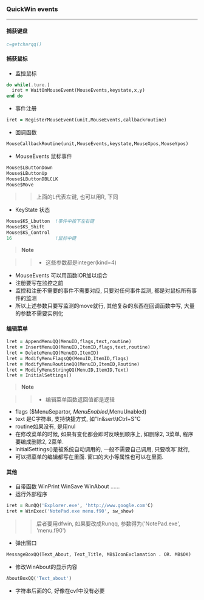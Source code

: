 <!--fortran-->
### QuickWin events 

----

#### 捕获键盘 

```fortran
c=getcharqq()
```

#### 捕获鼠标 

-   监控鼠标

```fortran
do while(.ture.)
  iret = WaitOnMouseEvent(MouseEvents,keystate,x,y)
end do
```

-   事件注册

```fortran
iret = RegisterMouseEvent(unit,MouseEvents,callbackroutine)
```

-   回调函数

```fortran
MouseCallbackRoutine(unit,MouseEvents,keystate,MouseXpos,MouseYpos)
```

-   MouseEvents 鼠标事件

```fortran
Mouse$LButtonDown
Mouse$LButtonUp   
Mouse$LButtonDBLCLK
Mouse$Move
```

>>上面的L代表左键, 也可以用R, 下同

-   KeyState 状态

```fortran
Mouse$KS_Lbutton  !事件中按下左右键
Mouse$KS_Shift
Mouse$KS_Control
16                !鼠标中键
```

> **Note**

>> * 这些参数都是integer(kind=4)
* MouseEvents 可以用函数IOR加以组合
* 注册要写在监控之前
* 监控和注册不需要的事件不需要对应, 只要对任何事件监测, 都是对鼠标所有事件的监测
* 所以上述参数只要写监测的move就行, 其他复杂的东西在回调函数中写, 大量的参数不需要实例化

#### 编辑菜单 

```fortran
lret = AppendMenuQQ(MenuID,flags,text,routine)  
lret = InsertMenuQQ(MenuID,ItemID,flags,text,routine) 
lret = DeleteMenuQQ(MenuID,ItemID)
lret = ModifyMenuFlagsQQ(MenuID,ItemID,flags)
lret = ModifyMenuRoutineQQ(MenuID,ItemID,Routine)
lret = ModifyMenuStringQQ(MenuID,ItemID,Text)
lret = InitialSettings()
```

> **Note**

>> * 编辑菜单函数返回值都是逻辑
* flags ($MenuSepartor, $MenuEnabled,$MenuUnabled)
* text 是C字符串, 支持快捷方式, 如"In&sert\tCtrl+S"C
* routine如果没有, 是用nul
* 在修改菜单的时候, 如果有变化都会即时反映到顺序上, 如删除2, 3菜单, 程序要编成删除2, 2菜单. 
* InitialSettings()是被系统自动调用的, 一般不需要自己调用, 只要改写`就行, 
*  可以把菜单的编辑都写在里面. 窗口的大小等属性也可以在里面. 

#### 其他 

-   自带函数 WinPrint WinSave WinAbout ……
-   运行外部程序

```fortran
iret = RunQQ('Explorer.exe', 'http://www.google.com'C)
iret = WinExec('NotePad.exe menu.f90', sw_show)
```

>>后者要用dfwin, 如果要改成Runqq, 参数得为('NotePad.exe', 'menu.f90')

-   弹出窗口

```fortran
MessageBoxQQ(Text_About, Text_Title, MB$IconExclamation . OR. MB$OK)
```

-   修改WinAbout的显示内容

```fortran
AboutBoxQQ('Text_about')  
```

-   字符串后面的C, 好像在cvf中没有必要
